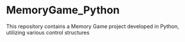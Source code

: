 # MemoryGame_Python
This repository contains a Memory Game project developed in Python, utilizing various control structures
